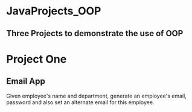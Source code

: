 # JavaProjects_OOP

## Three Projects to demonstrate the use of OOP

# Project One

## Email App 

Given employee's name and department, generate an employee's email, password and also set an alternate email for this employee.
